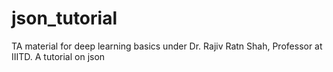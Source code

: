 # json_tutorial
TA material for deep learning basics under Dr. Rajiv Ratn Shah, Professor at IIITD.
A tutorial on json
